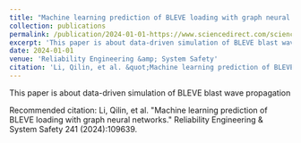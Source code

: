 ```yaml
---
title: "Machine learning prediction of BLEVE loading with graph neural networks"
collection: publications
permalink: /publication/2024-01-01-https://www.sciencedirect.com/science/article/pii/S0951832023005537
excerpt: 'This paper is about data-driven simulation of BLEVE blast wave propagation'
date: 2024-01-01
venue: 'Reliability Engineering &amp; System Safety'
citation: 'Li, Qilin, et al. &quot;Machine learning prediction of BLEVE loading with graph neural networks.&quot; Reliability Engineering &amp; System Safety 241 (2024):109639.'
---
```

This paper is about data-driven simulation of BLEVE blast wave propagation

Recommended citation: Li, Qilin, et al. "Machine learning prediction of BLEVE loading with graph neural networks." Reliability Engineering & System Safety 241 (2024):109639.